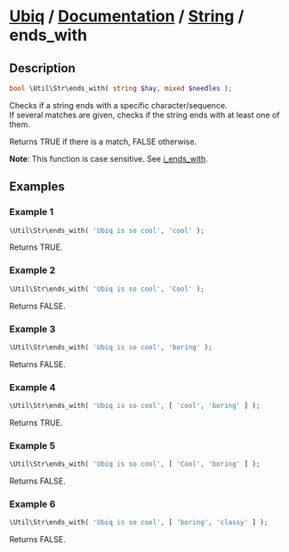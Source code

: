 [Ubiq](https://github.com/Pixel418/Ubiq#ubiq) / [Documentation](../index.md#readme) / [String](../index.md#string) / ends_with
======


Description
-------- 

```php
bool \Util\Str\ends_with( string $hay, mixed $needles );
```

Checks if a string ends with a specific character/sequence. <br>
If several matches are given, checks if the string ends with at least one of them.

Returns TRUE if there is a match, FALSE otherwise.

**Note**: This function is case sensitive. See [i_ends_with](./i_ends_with.md#readme).




Examples
--------

### Example 1

```php
\Util\Str\ends_with( 'Ubiq is so cool', 'cool' );
```
Returns TRUE.

### Example 2

```php
\Util\Str\ends_with( 'Ubiq is so cool', 'Cool' );
```
Returns FALSE.

### Example 3

```php
\Util\Str\ends_with( 'Ubiq is so cool', 'boring' );
```
Returns FALSE.

### Example 4

```php
\Util\Str\ends_with( 'Ubiq is so cool', [ 'cool', 'boring' ] );
```
Returns TRUE.

### Example 5

```php
\Util\Str\ends_with( 'Ubiq is so cool', [ 'Cool', 'boring' ] );
```
Returns FALSE.

### Example 6

```php
\Util\Str\ends_with( 'Ubiq is so cool', [ 'boring', 'classy' ] );
```
Returns FALSE.
